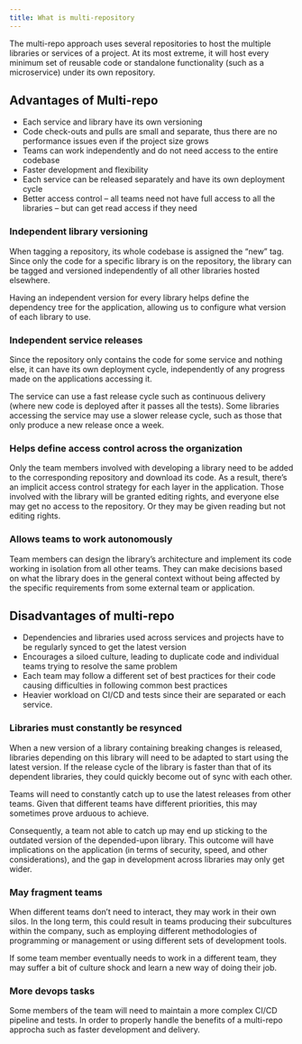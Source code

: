 ```yaml
---
title: What is multi-repository
---
```



The multi-repo approach uses several repositories to host the multiple libraries or services of a project. At its most extreme, it will host every minimum set of reusable code or standalone functionality (such as a microservice) under its own repository.

## Advantages of Multi-repo

- Each service and library have its own versioning
- Code check-outs and pulls are small and separate, thus there are no performance issues even if the project size grows
- Teams can work independently and do not need access to the entire codebase
- Faster development and flexibility
- Each service can be released separately and have its own deployment cycle
- Better access control – all teams need not have full access to all the libraries – but can get read access if they need

### Independent library versioning

When tagging a repository, its whole codebase is assigned the “new” tag. Since only the code for a specific library is on the repository, the library can be tagged and versioned independently of all other libraries hosted elsewhere.

Having an independent version for every library helps define the dependency tree for the application, allowing us to configure what version of each library to use.

### Independent service releases

Since the repository only contains the code for some service and nothing else, it can have its own deployment cycle, independently of any progress made on the applications accessing it.

The service can use a fast release cycle such as continuous delivery (where new code is deployed after it passes all the tests). Some libraries accessing the service may use a slower release cycle, such as those that only produce a new release once a week.

### Helps define access control across the organization

Only the team members involved with developing a library need to be added to the corresponding repository and download its code. As a result, there’s an implicit access control strategy for each layer in the application. Those involved with the library will be granted editing rights, and everyone else may get no access to the repository. Or they may be given reading but not editing rights.

### Allows teams to work autonomously

Team members can design the library’s architecture and implement its code working in isolation from all other teams. They can make decisions based on what the library does in the general context without being affected by the specific requirements from some external team or application.

## Disadvantages of multi-repo

- Dependencies and libraries used across services and projects have to be regularly synced to get the latest version
- Encourages a siloed culture, leading to duplicate code and individual teams trying to resolve the same problem
- Each team may follow a different set of best practices for their code causing difficulties in following common best practices
- Heavier workload on CI/CD and tests since their are separated or each service.

### Libraries must constantly be resynced

When a new version of a library containing breaking changes is released, libraries depending on this library will need to be adapted to start using the latest version. If the release cycle of the library is faster than that of its dependent libraries, they could quickly become out of sync with each other.

Teams will need to constantly catch up to use the latest releases from other teams. Given that different teams have different priorities, this may sometimes prove arduous to achieve.

Consequently, a team not able to catch up may end up sticking to the outdated version of the depended-upon library. This outcome will have implications on the application (in terms of security, speed, and other considerations), and the gap in development across libraries may only get wider.

### May fragment teams

When different teams don’t need to interact, they may work in their own silos. In the long term, this could result in teams producing their subcultures within the company, such as employing different methodologies of programming or management or using different sets of development tools.

If some team member eventually needs to work in a different team, they may suffer a bit of culture shock and learn a new way of doing their job.

### More devops tasks

Some members of the team will need to maintain a more complex CI/CD pipeline and tests. In order to properly handle the benefits of a multi-repo approcha such as faster development and delivery.
